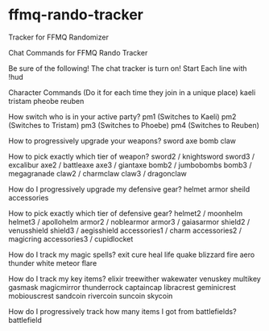 # ffmq-rando-tracker

 Tracker for FFMQ Randomizer


Chat Commands for FFMQ Rando Tracker

Be sure of the following!
	The chat tracker is turn on!
	Start Each line with !hud 


Character Commands (Do it for each time they join in a unique place)
kaeli 
tristam
pheobe
reuben

How switch who is in your active party?
pm1 (Switches to Kaeli)
pm2 (Switches to Tristam)
pm3 (Switches to Phoebe)
pm4 (Switches to Reuben)

How to progressively upgrade your weapons?
sword 
axe 
bomb 
claw

How to pick exactly which tier of weapon?
sword2 / knightsword
sword3 / excalibur
axe2 / battleaxe
axe3 / giantaxe
bomb2 / jumbobombs
bomb3 / megagranade
claw2 / charmclaw
claw3 / dragonclaw

How do I progressively upgrade my defensive gear?
helmet
armor
sheild
accessories

How to pick exactly which tier of defensive gear?
helmet2 / moonhelm 
helmet3 / apollohelm
armor2 / noblearmor
armor3 / gaiasarmor
shield2 / venusshield
shield3 / aegisshield
accessories1 / charm
accessories2 / magicring
accessories3 / cupidlocket

How do I track my magic spells?
exit
cure
heal
life
quake
blizzard
fire
aero
thunder
white
meteor
flare


How do I track my key items?
elixir
treewither
wakewater
venuskey
multikey
gasmask
magicmirror
thunderrock
captaincap
libracrest
geminicrest
mobiouscrest
sandcoin
rivercoin
suncoin
skycoin

How do I progressively track how many items I got from battlefields?
battlefield